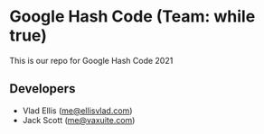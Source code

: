 # Google Hash Code (Team: while true)

This is our repo for Google Hash Code 2021

## Developers

* Vlad Ellis (me@ellisvlad.com)
* Jack Scott (me@vaxuite.com)
